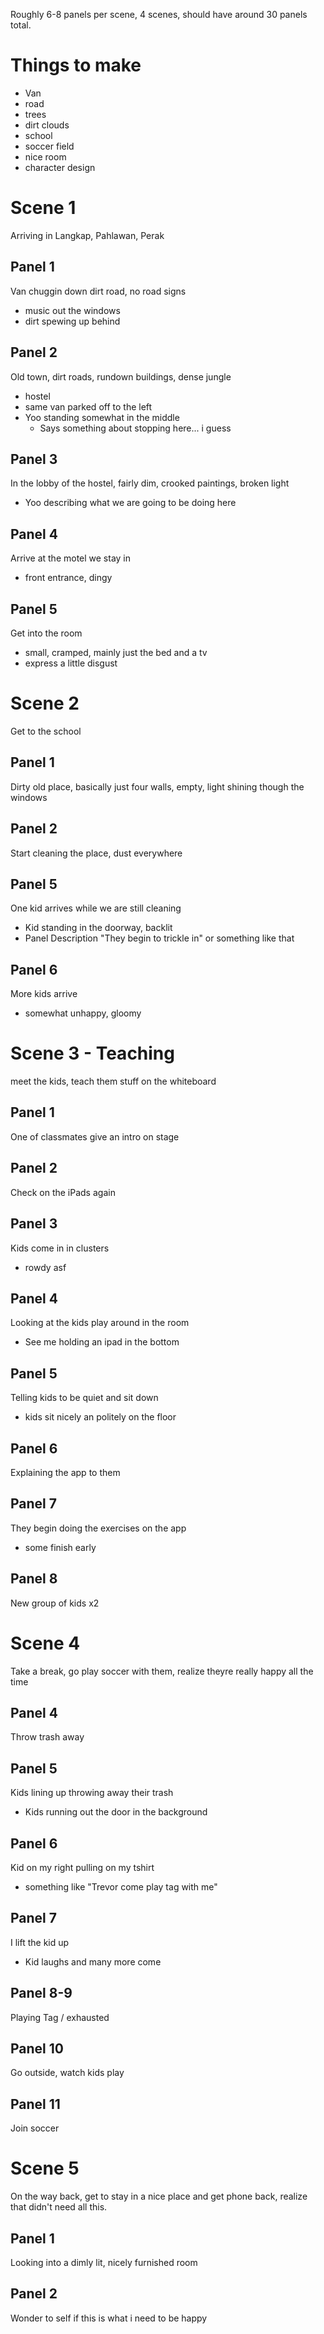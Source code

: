 Roughly 6-8 panels per scene, 4 scenes, should have around 30 panels total.

# Things to make

- Van
- road
- trees
- dirt clouds
- school
- soccer field
- nice room
- character design

# Scene 1

Arriving in Langkap, Pahlawan, Perak

## Panel 1

Van chuggin down dirt road, no road signs
- music out the windows
- dirt spewing up behind

## Panel 2

Old town, dirt roads, rundown buildings, dense jungle
- hostel
- same van parked off to the left
- Yoo standing somewhat in the middle
	- Says something about stopping here... i guess

## Panel 3

In the lobby of the hostel, fairly dim, crooked paintings, broken light
- Yoo describing what we are going to be doing here

## Panel 4

Arrive at the motel we stay in
- front entrance, dingy

## Panel 5

Get into the room
- small, cramped, mainly just the bed and a tv
- express a little disgust

# Scene 2

Get to the school

## Panel 1

Dirty old place, basically just four walls, empty, light shining though the windows

## Panel 2

Start cleaning the place, dust everywhere

## Panel 5

One kid arrives while we are still cleaning
- Kid standing in the doorway, backlit
- Panel Description "They begin to trickle in" or something like that

## Panel 6

More kids arrive
- somewhat unhappy, gloomy

# Scene 3 - Teaching

meet the kids, teach them stuff on the whiteboard

## Panel 1

One of classmates give an intro on stage

## Panel 2

Check on the iPads again

## Panel 3

Kids come in in clusters
- rowdy asf

## Panel 4

Looking at the kids play around in the room
- See me holding an ipad in the bottom

## Panel 5

Telling kids to be quiet and sit down
- kids sit nicely an politely on the floor

## Panel 6

Explaining the app to them

## Panel 7

They begin doing the exercises on the app
- some finish early

## Panel 8

New group of kids x2

# Scene 4

Take a break, go play soccer with them, realize theyre really happy all the time

## Panel 4

Throw trash away

## Panel 5

Kids lining up throwing away their trash
- Kids running out the door in the background

## Panel 6

Kid on my right pulling on my tshirt
- something like "Trevor come play tag with me"

## Panel 7

I lift the kid up
- Kid laughs and many more come

## Panel 8-9

Playing Tag / exhausted

## Panel 10

Go outside, watch kids play

## Panel 11

Join soccer

# Scene 5

On the way back, get to stay in a nice place and get phone back, realize that didn't need all this.

## Panel 1

Looking into a dimly lit, nicely furnished room

## Panel 2

Wonder to self if this is what i need to be happy
